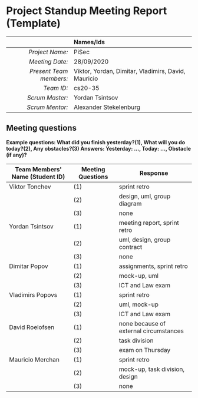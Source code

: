 # Project Standup Meeting Report (Template)

|                          | **Names/Ids**  |
|-------------------------:|:---------------|
| *Project Name:*          |PiSec			|
| *Meeting Date:*          |28/09/2020		|
| *Present Team members:*  |Viktor, Yordan, Dimitar, Vladimirs, David, Mauricio|
| *Team ID:*               |cs20-35			|
| *Scrum  Master:*         |Yordan Tsintsov |
| *Scrum  Mentor:*         |Alexander Stekelenburg|
 
## Meeting questions

**Example questions: What did you finish yesterday?(1), What will you do today?(2), Any obstacles?(3)   Answers: Yesterday: ..., Today: ..., Obstacle (if any)?**

| **Team Members' Name (Student ID)** | **Meeting Questions** | **Response**  |
|-------------------------------------|-----------------------|---------------|
| Viktor Tonchev                      |(1)					  |sprint retro   |
|									  |(2)					  |design, uml, group diagram|
|									  |(3)					  |none           |
| Yordan Tsintsov                     |(1)					  |meeting report, sprint retro|
|									  |(2)					  |uml, design, group contract|
|									  |(3)					  |none           |
| Dimitar Popov                       |(1)					  |assignments, sprint retro|
|									  |(2)					  |mock-up, uml   |
|									  |(3)					  |ICT and Law exam|
| Vladimirs Popovs                    |(1)					  |sprint retro   |
|									  |(2)					  |uml, mock-up|
|									  |(3)					  |ICT and Law exam|
| David Roelofsen                     |(1)					  |none because of external circumstances|
|									  |(2)					  |task division  |
|									  |(3)					  |exam on Thursday|
| Mauricio Merchan                    |(1)					  |sprint retro   |
|									  |(2)					  |mock-up, task division, design|
|									  |(3)					  |none           |

